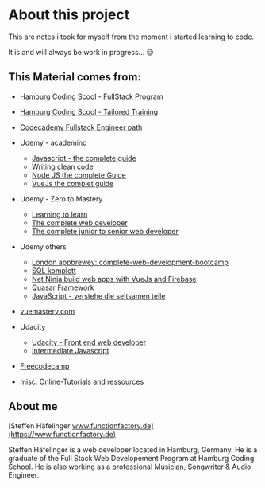 # About this project

This are notes i took for myself from the moment i started learning to code.

It is and will always be work in progress... 😉

## This Material comes from:

- [Hamburg Coding Scool - FullStack Program](https://hamburgcodingschool.com/en/fullstackprogram/)
- [Hamburg Coding Scool - Tailored Training](https://hamburgcodingschool.com/en/tailored-training/)
- [Codecademy Fullstack Engineer path](https://www.codecademy.com/learn/paths/full-stack-engineer-career-path)
- Udemy - academind
  - [Javascript - the complete guide](https://www.udemy.com/course/javascript-the-complete-guide-2020-beginner-advanced/)
  - [Writing clean code](https://www.udemy.com/course/writing-clean-code/)
  - [Node JS the complete Guide](https://www.udemy.com/course/nodejs-the-complete-guide/learn/lecture/11561804?start=30#overview)
  - [VueJs the complet guide](https://www.udemy.com/course/vuejs-2-the-complete-guide/)

- Udemy - Zero to Mastery
  - [Learning to learn](https://www.udemy.com/course/learning-to-learn-efficient-learning-zero-to-mastery/)
  - [The complete web developer](https://www.udemy.com/course/the-complete-web-developer-zero-to-mastery/)
  - [The complete junior to senior web developer](https://www.udemy.com/course/the-complete-junior-to-senior-web-developer-roadmap/)

- Udemy others
  - [London appbrewey: complete-web-development-bootcamp](https://www.udemy.com/course/the-complete-web-development-bootcamp/)
  - [SQL komplett](https://www.udemy.com/course/sql-komplett)
  - [Net Ninja build web apps with VueJs and Firebase](https://www.udemy.com/course/build-web-apps-with-vuejs-firebase)
  - [Quasar Framework](https://www.udemy.com/course/quasarframework)
  - [JavaScript - verstehe die seltsamen teile](https://www.udemy.com/course/javascript-verstehe-die-seltsamen-teile/)

- [vuemastery.com](https://www.vuemastery.com/)
- Udacity
  - [Udacity - Front end web developer](https://www.udacity.com/course/front-end-web-developer-nanodegree--nd0011)
  - [Intermediate Javascript](https://www.udacity.com/course/intermediate-javascript-nanodegree--nd032)

- [Freecodecamp](https://www.freecodecamp.org/learn/)
- misc. Online-Tutorials and ressources

## About me

 [Steffen Häfelinger www.functionfactory.de](https://www.functionfactory.de)

Steffen Häfelinger is a web developer located in Hamburg, Germany. He is a graduate of the Full Stack Web Developement Program at Hamburg Coding School. He is also working as a professional Musician, Songwriter & Audio Engineer.

<!-- Web: www.steffen-haefelinger.com

Mail: mail@steffen-haefelinger.com

GitHub: https://github.com/shaefelinger

Facebook: https://www.facebook.com/steffen.hafelinger/ -->
